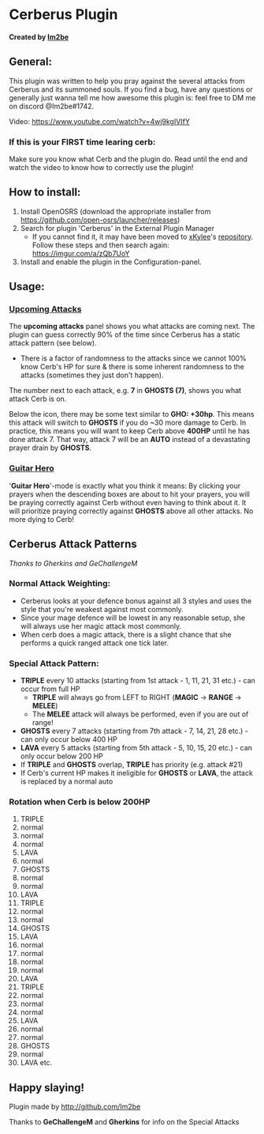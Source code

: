 # Cerberus Plugin
#### Created by [Im2be](https://github.com/Im2be)

## General:



This plugin was written to help you pray against the several attacks from Cerberus and its summoned souls. 
If you find a bug, have any questions or generally just wanna tell me how awesome this plugin is: feel free to DM me on discord @Im2be#1742.

Video: https://www.youtube.com/watch?v=4wj9kgIVIfY

### If this is your FIRST time learing cerb:

Make sure you know what Cerb and the plugin do. Read until the end and watch the video to know how to correctly use the plugin!

## How to install:

1. Install OpenOSRS (download the appropriate installer from https://github.com/open-osrs/launcher/releases)
2. Search for plugin 'Cerberus' in the External Plugin Manager
   - If you cannot find it, it may have been moved to [xKylee](https://github.com/xKylee)'s [repository](https://github.com/xKylee/plugins-release).
    Follow these steps and then search again: https://imgur.com/a/zQb7UoY
3. Install and enable the plugin in the Configuration-panel.

## Usage:

### [Upcoming Attacks](https://imgur.com/a/PlC2lbu)
The **upcoming attacks** panel shows you what attacks are coming next. 
The plugin can guess correctly 90% of the time since Cerberus has a static attack pattern (see below).
- There is a factor of randomness to the attacks since we cannot 100% know Cerb's HP for sure & there is some inherent randomness to the attacks (sometimes they just don't happen).


The number next to each attack, e.g. **7** in **GHOSTS (7)**, shows you what attack Cerb is on.


Below the icon, there may be some text similar to **GHO: +30hp**. This means this attack will switch to **GHOSTS** if you do ~30 more damage to Cerb.
In practice, this means you will want to keep Cerb above **400HP** until he has done attack 7. That way, attack 7 will be an **AUTO** instead of a devastating prayer drain by **GHOSTS**.


### [Guitar Hero](https://imgur.com/a/9AkrobA)
'**Guitar Hero**'-mode is exactly what you think it means: By clicking your prayers when the descending boxes are about to hit your prayers, you will be praying correctly against Cerb without even having to think about it. It will prioritize praying correctly against **GHOSTS** above all other attacks. No more dying to Cerb!

## Cerberus Attack Patterns 
*Thanks to Gherkins and GeChallengeM*



### Normal Attack Weighting:
- Cerberus looks at your defence bonus against all 3 styles and uses the style that you're weakest against most commonly. 
- Since your mage defence will be lowest in any reasonable setup, she will always use her magic attack most commonly.
- When cerb does a magic attack, there is a slight chance that she performs a quick ranged attack one tick later.

### Special Attack Pattern:
- **TRIPLE** every 10 attacks (starting from 1st attack - 1, 11, 21, 31 etc.) - can occur from full HP
  - **TRIPLE** will always go from LEFT to RIGHT (**MAGIC** -> **RANGE** -> **MELEE**)
  - The **MELEE** attack will always be performed, even if you are out of range!
- **GHOSTS** every 7 attacks (starting from 7th attack - 7, 14, 21, 28 etc.) - can only occur below 400 HP
- **LAVA** every 5 attacks (starting from 5th attack - 5, 10, 15, 20 etc.) - can only occur below 200 HP
- If **TRIPLE** and **GHOSTS** overlap, **TRIPLE** has priority (e.g. attack #21)
- If Cerb's current HP makes it ineligible for **GHOSTS** or **LAVA**, the attack is replaced by a normal auto

### Rotation when Cerb is below 200HP

1) TRIPLE
2) normal
3) normal
4) normal
5) LAVA
6) normal
7) GHOSTS
8) normal
9) normal
10) LAVA
11) TRIPLE
12) normal
13) normal
14) GHOSTS
15) LAVA
16) normal
17) normal
18) normal
19) normal
20) LAVA
21) TRIPLE
22) normal
23) normal
24) normal
25) LAVA
26) normal
27) normal
28) GHOSTS
29) normal
30) LAVA
etc.

## Happy slaying!

Plugin made by http://github.com/Im2be

Thanks to **GeChallengeM** and **Gherkins** for info on the Special Attacks
